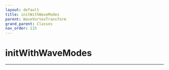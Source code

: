 ```yaml
---
layout: default
title: initWithWaveModes
parent: WaveVortexTransform
grand_parent: Classes
nav_order: 115
---
```


#  initWithWaveModes




---

